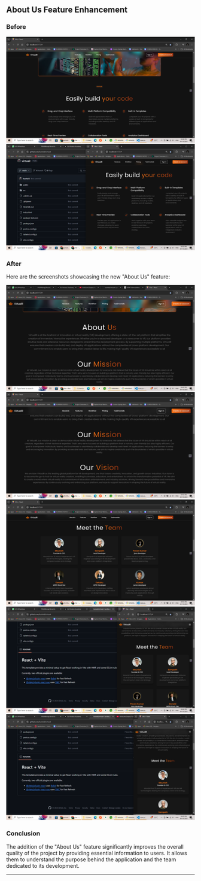 ## About Us Feature Enhancement

### Before

![Before](https://github.com/PAVANbingi/AboutUs/blob/main/src/assets/Screenshot%20(3047).png)
![Before](https://github.com/PAVANbingi/AboutUs/blob/main/src/assets/Screenshot%20(3048).png)

### After

Here are the screenshots showcasing the new "About Us" feature:

![After](https://github.com/PAVANbingi/AboutUs/blob/main/src/assets/Screenshot%20(3039).png)
![After](https://github.com/PAVANbingi/AboutUs/blob/main/src/assets/Screenshot%20(3041).png)
![After](https://github.com/PAVANbingi/AboutUs/blob/main/src/assets/Screenshot%20(3042).png)
![After](https://github.com/PAVANbingi/AboutUs/blob/main/src/assets/Screenshot%20(3043).png)
![After](https://github.com/PAVANbingi/AboutUs/blob/main/src/assets/Screenshot%20(3045).png)

### Conclusion

The addition of the "About Us" feature significantly improves the overall quality of the project by providing essential information to users. It allows them to understand the purpose behind the application and the team dedicated to its development.

---

